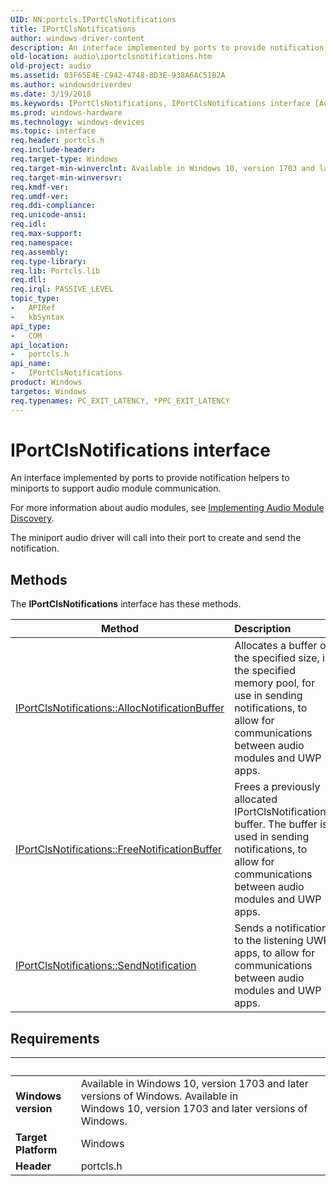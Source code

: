 ```yaml
---
UID: NN:portcls.IPortClsNotifications
title: IPortClsNotifications
author: windows-driver-content
description: An interface implemented by ports to provide notification helpers to miniports to support audio module communication.
old-location: audio\iportclsnotifications.htm
old-project: audio
ms.assetid: 03F65E4E-C942-4748-8D3E-938A6AC51B2A
ms.author: windowsdriverdev
ms.date: 3/19/2018
ms.keywords: IPortClsNotifications, IPortClsNotifications interface [Audio Devices], IPortClsNotifications interface [Audio Devices], described, audio.iportclsnotifications, portcls/IPortClsNotifications
ms.prod: windows-hardware
ms.technology: windows-devices
ms.topic: interface
req.header: portcls.h
req.include-header: 
req.target-type: Windows
req.target-min-winverclnt: Available in Windows 10, version 1703 and later versions of Windows.
req.target-min-winversvr: 
req.kmdf-ver: 
req.umdf-ver: 
req.ddi-compliance: 
req.unicode-ansi: 
req.idl: 
req.max-support: 
req.namespace: 
req.assembly: 
req.type-library: 
req.lib: Portcls.lib
req.dll: 
req.irql: PASSIVE_LEVEL
topic_type:
-	APIRef
-	kbSyntax
api_type:
-	COM
api_location:
-	portcls.h
api_name:
-	IPortClsNotifications
product: Windows
targetos: Windows
req.typenames: PC_EXIT_LATENCY, *PPC_EXIT_LATENCY
---
```


# IPortClsNotifications interface

An interface implemented by ports to provide
 notification helpers to miniports to support audio module communication.

For more information about audio modules, 
 see <a href="https://msdn.microsoft.com/en-us/windows/hardware/drivers/audio/implementing-audio-module-communication">Implementing Audio Module Discovery</a>. 
 

The miniport audio driver will call into their port to create and send the notification.

## Methods

<p>The <b>IPortClsNotifications</b> interface has these methods.</p>

| Method | Description |
| ---- |:---- |
| [IPortClsNotifications::AllocNotificationBuffer](nf-portcls-iportclsnotifications-allocnotificationbuffer.md) | Allocates a buffer of the specified size, in the specified memory pool, for use in sending notifications, to allow for communications between audio modules and UWP apps. |
| [IPortClsNotifications::FreeNotificationBuffer](nf-portcls-iportclsnotifications-freenotificationbuffer.md) | Frees a previously allocated IPortClsNotifications buffer. The buffer is used in sending notifications, to allow for communications between audio modules and UWP apps. |
| [IPortClsNotifications::SendNotification](nf-portcls-iportclsnotifications-sendnotification.md) | Sends a notification to the listening UWP apps, to allow for communications between audio modules and UWP apps. |


## Requirements
| &nbsp; | &nbsp; |
| ---- |:---- |
| **Windows version** | Available in Windows 10, version 1703 and later versions of Windows. Available in Windows 10, version 1703 and later versions of Windows. |
| **Target Platform** | Windows |
| **Header** | portcls.h |